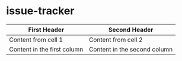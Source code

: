 # issue-tracker
First Header | Second Header
------------ | -------------
Content from cell 1 | Content from cell 2
Content in the first column | Content in the second column